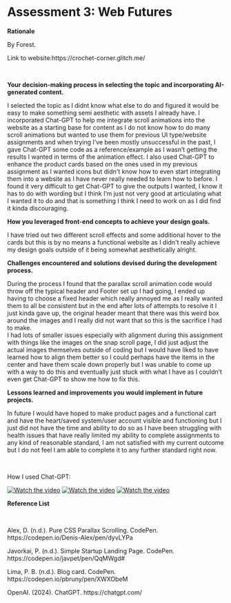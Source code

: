 <h1>Assessment 3: Web Futures</h1>
<p><strong>Rationale</strong></p>
<p>By Forest.</p>
<p>Link to website:https://crochet-corner.glitch.me/</p>
<br>
<p><strong>Your decision-making process in selecting the topic and incorporating AI-generated content.</strong></p>
<p>I selected the topic as I didnt know what else to do and figured it would be easy to make something semi aesthetic with assets I already have. I incorporated Chat-GPT to help me integrate scroll animations into the website as a starting base for content as I do not know how to do many scroll animations but wanted to use them for previous UI type/website assignments and when trying I’ve been mostly unsuccessful in the past, I gave Chat-GPT some code as a reference/example as I wasn’t getting the results I wanted in terms of the animation effect. I also used Chat-GPT to enhance the product cards based on the ones used in my previous assignment as I wanted icons but didn't know how to even start integrating them into a website as I have never really needed to learn how to before. I found it very difficult to get Chat-GPT to give the outputs I wanted, I know it has to do with wording but I think I’m just not very good at articulating what I wanted it to do and that is something I think I need to work on as I did find it kinda discouraging.</p> 
<p><strong>How you leveraged front-end concepts to achieve your design goals.</strong></p>
<p>I have tried out two different scroll effects and some additional hover to the cards but this is by no means a functional website as I didn't really achieve my design goals outside of it being somewhat aesthetically alright.</p>
<p><strong>Challenges encountered and solutions devised during the development process.</strong></p>
<p>During the process I found that the parallax scroll animation code would throw off the typical header and Footer set up I had going, I ended up having to choose a fixed header which really annoyed me as I really wanted them to all be consistent but in the end after lots of attempts to resolve it I just kinda gave up, the original header meant that there was this weird box around the images and I really did not want that so this is the sacrifice I had to make. 
  <br>I had lots of smaller issues especially with alignment during this assignment with things like the images on the snap scroll page, I did just adjust the actual images themselves outside of coding but I would have liked to have learned how to align them better so I could perhaps have the items in the center and have them scale down properly but I was unable to come up with a way to do this and eventually just stuck with what I have as I couldn’t even get Chat-GPT to show me how to fix this.</p>
<p><strong>Lessons learned and improvements you would implement in future projects.</strong></p>
<p>In future I would have hoped to make product pages and a functional cart and have the heart/saved system/user account visible and functioning but I just did not have the time and ability to do so as I have been struggling with health issues that have really limited my ability to complete assignments to any kind of reasonable standard, I am not satisfied with my current outcome but I do not feel I am able to complete it to any further standard right now.</p>
<br>
<p>How I used Chat-GPT:</p>


[![Watch the video](https://cdn.glitch.global/18595e04-8ce4-4760-a22d-544429cc1ce8/Screenshot%202024-07-05%20004152.png?v=1720104359320)](https://youtu.be/hQgey96_5N4)
[![Watch the video](https://cdn.glitch.global/18595e04-8ce4-4760-a22d-544429cc1ce8/Screenshot%202024-07-05%20004126.png?v=1720104348466)](https://youtu.be/uZDcRw3tnp4)
[![Watch the video](https://cdn.glitch.global/18595e04-8ce4-4760-a22d-544429cc1ce8/Screenshot%202024-07-05%20004056.png?v=1720104332688)](https://youtu.be/7nvm0ea8_YI)
<br>
<p><strong>Reference List</strong></p>
<br>
<p>Alex, D. (n.d.). Pure CSS Parallax Scrolling. CodePen. https://codepen.io/Denis-Alex/pen/dyvLYPa</p>
<p>Javorkai, P. (n.d.). Simple Startup Landing Page. CodePen. https://codepen.io/javpet/pen/QqMWgd#</p>
<p>Lima, P. B. (n.d.). Blog card. CodePen. https://codepen.io/pbruny/pen/XWXObeM</p>
<p>OpenAI. (2024). ChatGPT. https://chatgpt.com/</p>
